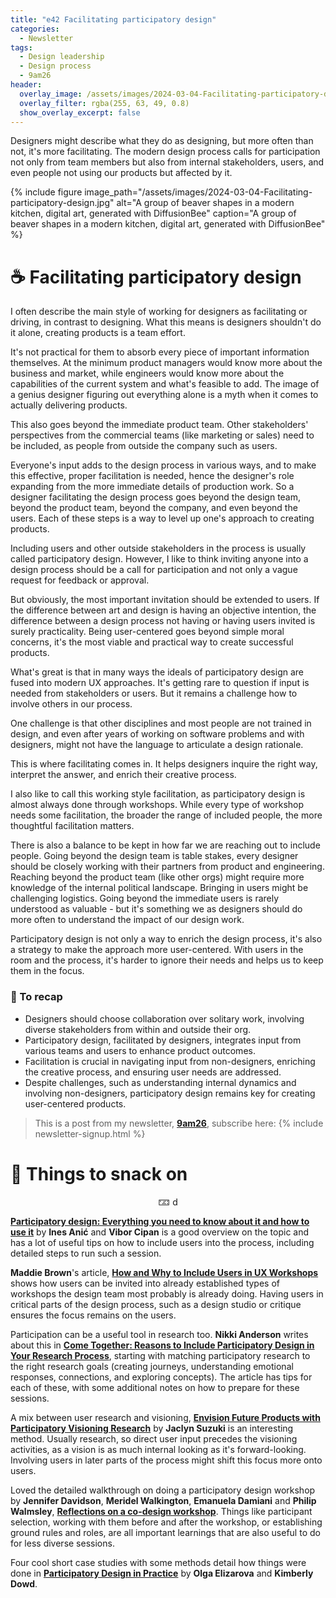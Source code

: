 ```yaml
---
title: "e42 Facilitating participatory design"
categories:
  - Newsletter
tags:
  - Design leadership
  - Design process
  - 9am26
header:
  overlay_image: /assets/images/2024-03-04-Facilitating-participatory-design.jpg
  overlay_filter: rgba(255, 63, 49, 0.8)
  show_overlay_excerpt: false
---
```


Designers might describe what they do as designing, but more often than not, it's more facilitating. The modern design process calls for participation not only from team members but also from internal stakeholders, users, and even people not using our products but affected by it.

{% include figure image_path="/assets/images/2024-03-04-Facilitating-participatory-design.jpg" alt="A group of beaver shapes in a modern kitchen, digital art, generated with DiffusionBee" caption="A group of beaver shapes in a modern kitchen, digital art, generated with DiffusionBee" %}

# ☕ Facilitating participatory design

I often describe the main style of working for designers as facilitating or driving, in contrast to designing. What this means is designers shouldn't do it alone, creating products is a team effort. 

It's not practical for them to absorb every piece of important information themselves. At the minimum product managers would know more about the business and market, while engineers would know more about the capabilities of the current system and what's feasible to add. The image of a genius designer figuring out everything alone is a myth when it comes to actually delivering products.

This also goes beyond the immediate product team. Other stakeholders' perspectives from the commercial teams (like marketing or sales) need to be included, as people from outside the company such as users.

Everyone's input adds to the design process in various ways, and to make this effective, proper facilitation is needed, hence the designer's role expanding from the more immediate details of production work. So a designer facilitating the design process goes beyond the design team, beyond the product team, beyond the company, and even beyond the users. Each of these steps is a way to level up one's approach to creating products.

Including users and other outside stakeholders in the process is usually called participatory design. However, I like to think inviting anyone into a design process should be a call for participation and not only a vague request for feedback or approval. 

But obviously, the most important invitation should be extended to users. If the difference between art and design is having an objective intention, the difference between a design process not having or having users invited is surely practicality. Being user-centered goes beyond simple moral concerns, it's the most viable and practical way to create successful products.

What's great is that in many ways the ideals of participatory design are fused into modern UX approaches. It's getting rare to question if input is needed from stakeholders or users. But it remains a challenge how to involve others in our process.

One challenge is that other disciplines and most people are not trained in design, and even after years of working on software problems and with designers, might not have the language to articulate a design rationale.

This is where facilitating comes in. It helps designers inquire the right way, interpret the answer, and enrich their creative process. 

I also like to call this working style facilitation, as participatory design is almost always done through workshops. While every type of workshop needs some facilitation, the broader the range of included people, the more thoughtful facilitation matters.

There is also a balance to be kept in how far we are reaching out to include people. Going beyond the design team is table stakes, every designer should be closely working with their partners from product and engineering. Reaching beyond the product team (like other orgs) might require more knowledge of the internal political landscape. Bringing in users might be challenging logistics. Going beyond the immediate users is rarely understood as valuable - but it's something we as designers should do more often to understand the impact of our design work.

Participatory design is not only a way to enrich the design process, it's also a strategy to make the approach more user-centered. With users in the room and the process, it's harder to ignore their needs and helps us to keep them in the focus.

### 🥤 To recap
- Designers should choose collaboration over solitary work, involving diverse stakeholders from within and outside their org.
- Participatory design, facilitated by designers, integrates input from various teams and users to enhance product outcomes.
- Facilitation is crucial in navigating input from non-designers, enriching the creative process, and ensuring user needs are addressed.
- Despite challenges, such as understanding internal dynamics and involving non-designers, participatory design remains key for creating user-centered products.

> This is a post from my newsletter, **[9am26](https://polgarp.com/categories/newsletter/)**, subscribe here:
> {% include newsletter-signup.html %}

# 🍪 Things to snack on

<p style="text-align: center;">🁃 d</p>

[**Participatory design: Everything you need to know about it and how to use it**](https://pointjupiter.com/what-is-participatory-design-what-makes-it-great/) by **Ines Anić** and **Vibor Cipan** is a good overview on the topic and has a lot of useful tips on how to include users into the process, including detailed steps to run such a session.

**Maddie Brown**'s article, [**How and Why to Include Users in UX Workshops**](https://www.nngroup.com/articles/including-users-workshops/) shows how users can be invited into already established types of workshops the design team most probably is already doing. Having users in critical parts of the design process, such as a design studio or critique ensures the focus remains on the users.

Participation can be a useful tool in research too. **Nikki Anderson** writes about this in [**Come Together: Reasons to Include Participatory Design in Your Research Process**](https://dscout.com/people-nerds/participatory-design), starting with matching participatory research to the right research goals (creating journeys, understanding emotional responses, connections, and exploring concepts). The article has tips for each of these, with some additional notes on how to prepare for these sessions.

A mix between user research and visioning, [**Envision Future Products with Participatory Visioning Research**](https://dscout.com/people-nerds/participatory-visioning-research) by **Jaclyn Suzuki** is an interesting method. Usually research, so direct user input precedes the visioning activities, as a vision is as much internal looking as it's forward-looking. Involving users in later parts of the process might shift this focus more onto users. 

Loved the detailed walkthrough on doing a participatory design workshop by **Jennifer Davidson**, **Meridel Walkington**, **Emanuela Damiani** and **Philip Walmsley**, [**Reflections on a co-design workshop**](https://blog.mozilla.org/ux/2019/01/reflections-on-a-co-design-workshop/). Things like participant selection, working with them before and after the workshop, or establishing ground rules and roles, are all important learnings that are also useful to do for less diverse sessions. 

Four cool short case studies with some methods detail how things were done in [**Participatory Design in Practice**](https://uxmag.com/articles/participatory-design-in-practice) by **Olga Elizarova** and **Kimberly Dowd**. 